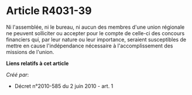 # Article R4031-39

Ni l'assemblée, ni le bureau, ni aucun des membres d'une union régionale ne peuvent solliciter ou accepter pour le compte de
celle-ci des concours financiers qui, par leur nature ou leur importance, seraient susceptibles de mettre en cause
l'indépendance nécessaire à l'accomplissement des missions de l'union.

**Liens relatifs à cet article**

_Créé par_:

  - Décret n°2010-585 du 2 juin 2010 - art. 1
